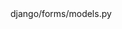 <change>
<file change-number-for-this-file="1">django/forms/models.py</file>
<original line-count="7" no-ellipsis="true"><![CDATA[
            if value in self.empty_values:
                return None
            try:
                key = self.to_field_name or 'pk'
                if isinstance(value, self.queryset.model):
                    value = getattr(value, key)
                value = self.queryset.get(**{key: value})
            except (ValueError, TypeError, self.queryset.model.DoesNotExist):
                raise ValidationError(
                    self.error_messages['invalid_choice'], 
                    code='invalid_choice', 
                    params={'value': value},
                )
        except (ValueError, TypeError, self.queryset.model.DoesNotExist):
            raise ValidationError(self.error_messages['invalid_choice'], code='invalid_choice')
        return value
]]></original>
<modified no-ellipsis="true"><![CDATA[
        if value in self.empty_values:
            return None
        try:
            key = self.to_field_name or 'pk'
            if isinstance(value, self.queryset.model):
                value = getattr(value, key)
            value = self.queryset.get(**{key: value})
        except (ValueError, TypeError, self.queryset.model.DoesNotExist):
            raise ValidationError(
                self.error_messages['invalid_choice'], 
                code='invalid_choice', 
                params={'value': value},
            )
        return value
]]></modified>
</change>
